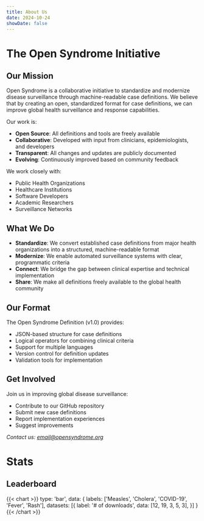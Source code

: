 ```yaml
---
title: About Us
date: 2024-10-24
showDate: false
---
```


# The Open Syndrome Initiative

## Our Mission

Open Syndrome is a collaborative initiative to standardize and modernize disease surveillance through machine-readable case definitions.
We believe that by creating an open, standardized format for case definitions, we can improve global health surveillance and response capabilities.

Our work is:

* **Open Source**: All definitions and tools are freely available
* **Collaborative**: Developed with input from clinicians, epidemiologists, and developers
* **Transparent**: All changes and updates are publicly documented
* **Evolving**: Continuously improved based on community feedback

We work closely with:

* Public Health Organizations
* Healthcare Institutions
* Software Developers
* Academic Researchers
* Surveillance Networks

## What We Do

* **Standardize**: We convert established case definitions from major health organizations into a structured, machine-readable format
* **Modernize**: We enable automated surveillance systems with clear, programmatic criteria
* **Connect**: We bridge the gap between clinical expertise and technical implementation
* **Share**: We make all definitions freely available to the global health community

## Our Format

The Open Syndrome Definition (v1.0) provides:

* JSON-based structure for case definitions
* Logical operators for combining clinical criteria
* Support for multiple languages
* Version control for definition updates
* Validation tools for implementation

## Get Involved

Join us in improving global disease surveillance:

* Contribute to our GitHub repository
* Submit new case definitions
* Report implementation experiences
* Suggest improvements

*Contact us: [email@opensyndrome.org](mailto:email@opensyndrome.org)*

# Stats

## Leaderboard

{{< chart >}}
type: 'bar',
data: {
  labels: ['Measles', 'Cholera', 'COVID-19', 'Fever', 'Rash'],
  datasets: [{
    label: '# of downloads',
    data: [12, 19, 3, 5, 3],
  }]
}
{{< /chart >}}
